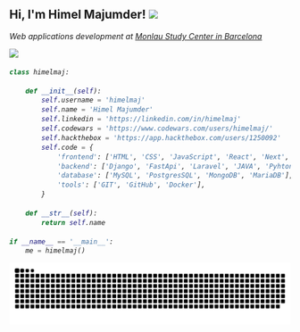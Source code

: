 <h2> Hi, I'm Himel Majumder!
<img src="https://media.giphy.com/media/Cmr1OMJ2FN0B2/giphy.gif" width="30">
</h2>

<p><em>Web applications development at <a href="https://www.monlau.com/"> Monlau Study Center in Barcelona </a>

<div> 
    <a href="https://www.linkedin.com/in/himelmaj" target="_blank"><img src="https://img.shields.io/badge/-LinkedIn-%230077B5?style=for-the-badge&logo=twitch&logoColor=white" target="_blank"></a>
</div>


```python
class himelmaj:
    
    def __init__(self):
        self.username = 'himelmaj'
        self.name = 'Himel Majumder'
        self.linkedin = 'https://linkedin.com/in/himelmaj'
        self.codewars = 'https://www.codewars.com/users/himelmaj/'
        self.hackthebox = 'https://app.hackthebox.com/users/1250092'
        self.code = {
            'frontend': ['HTML', 'CSS', 'JavaScript', 'React', 'Next', 'Astro', 'Tailwindcss', 'Bootstrap'],
            'backend': ['Django', 'FastApi', 'Laravel', 'JAVA', 'Pyhton', 'C++'],
            'database': ['MySQL', 'PostgresSQL', 'MongoDB', 'MariaDB'],
            'tools': ['GIT', 'GitHub', 'Docker'],
        }
        
    def __str__(self):
        return self.name

if __name__ == '__main__':
    me = himelmaj()
```


<picture>
  <source
    media="(prefers-color-scheme: dark)"
    srcset="https://raw.githubusercontent.com/himelmaj/himelmaj/output/github-contribution-grid-snake-dark.svg"
  />
  <source
    media="(prefers-color-scheme: light)"
    srcset="https://raw.githubusercontent.com/himelmaj/himelmaj/output/github-contribution-grid-snake.svg"
  />
  <img
    alt="github contribution grid snake animation"
    src="https://raw.githubusercontent.com/himelmaj/himelmaj/output/github-contribution-grid-snake.svg"
  />
</picture>

    
    
  
